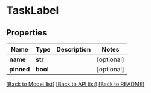 # TaskLabel

## Properties
Name | Type | Description | Notes
------------ | ------------- | ------------- | -------------
**name** | **str** |  | [optional] 
**pinned** | **bool** |  | [optional] 

[[Back to Model list]](../README.md#documentation-for-models) [[Back to API list]](../README.md#documentation-for-api-endpoints) [[Back to README]](../README.md)

